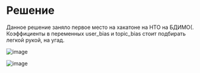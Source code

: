 # Решение

Данное решение заняло первое место на хакатоне на НТО на БДИМО(. Коэффициенты в переменных user_bias и topic_bias стоит подбирать легкой рукой, на угад.

![image](https://github.com/user-attachments/assets/01dd4a05-152a-4068-9181-167e47d2a589)

![image](https://github.com/user-attachments/assets/280c4e4f-3e5c-4ebb-8dbc-b077fbc11359)


